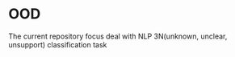 # OOD
The current repository focus deal with NLP 3N(unknown, unclear, unsupport) classification task
